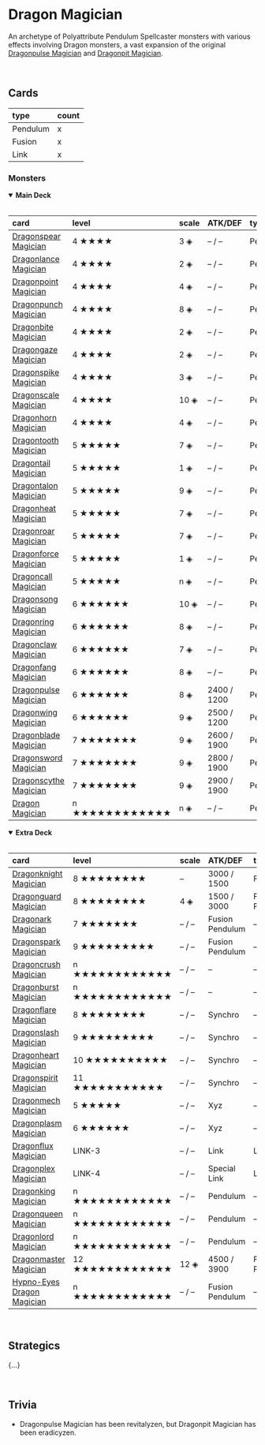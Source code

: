 # Dragon Magician

An archetype of Polyattribute Pendulum Spellcaster monsters with various effects involving Dragon monsters, a vast expansion of the original [Dragonpulse Magician](https://yugioh.fandom.com/wiki/Dragonpulse_Magician) and [Dragonpit Magician](https://yugioh.fandom.com/wiki/Dragonpit_Magician).


<br>


## Cards

| type | count |
| :--- | :---- |
| Pendulum | x |
| Fusion | x |
| Link | x |

### Monsters

<details open>
  <summary> <b> Main Deck </b> </summary> <br>

| card | level | scale | ATK/DEF | type | attribute |
| :--- | :---- | :---- | :------ | :--- | :-------- |
| [Dragonspear Magician](../cards/monsters/pendulum/Dragonspear%20Magician.md) | 4 ★★★★ | 3 ◈ | – / – | Pendulum | – |
| [Dragonlance Magician](../cards/monsters/pendulum/Dragonlance%20Magician.md) | 4 ★★★★ | 2 ◈ | – / – | Pendulum | – |
| [Dragonpoint Magician](../cards/monsters/pendulum/Dragonpoint%20Magician.md) | 4 ★★★★ | 4 ◈ | – / – | Pendulum | – |
| [Dragonpunch Magician](../cards/monsters/pendulum/Dragonpunch%20Magician.md) | 4 ★★★★ | 8 ◈ | – / – | Pendulum | – |
| [Dragonbite Magician](../cards/monsters/pendulum/Dragonbite%20Magician.md) | 4 ★★★★ | 2 ◈ | – / – | Pendulum | – |
| [Dragongaze Magician](../cards/monsters/pendulum/Dragongaze%20Magician.md) | 4 ★★★★ | 2 ◈ | – / – | Pendulum | – |
| [Dragonspike Magician](../cards/monsters/pendulum/Dragonspike%20Magician.md) | 4 ★★★★ | 3 ◈ | – / – | Pendulum | – |
| [Dragonscale Magician](../cards/monsters/pendulum/Dragonscale%20Magician.md) | 4 ★★★★ | 10 ◈ | – / – | Pendulum | – |
| [Dragonhorn Magician](../cards/monsters/pendulum/Dragonhorn%20Magician.md) | 4 ★★★★ | 4 ◈ | – / – | Pendulum | – |
| [Dragontooth Magician](../cards/monsters/pendulum/Dragontooth%20Magician.md) | 5 ★★★★★ | 7 ◈ | – / – | Pendulum | – |
| [Dragontail Magician](../cards/monsters/pendulum/Dragontail%20Magician.md) | 5 ★★★★★ | 1 ◈ | – / – | Pendulum | – |
| [Dragontalon Magician](../cards/monsters/pendulum/Dragontalon%20Magician.md) | 5 ★★★★★ | 9 ◈ | – / – | Pendulum | – |
| [Dragonheat Magician](../cards/monsters/pendulum/Dragonheat%20Magician.md) | 5 ★★★★★ | 7 ◈ | – / – | Pendulum | – |
| [Dragonroar Magician](../cards/monsters/pendulum/Dragonroar%20Magician.md) | 5 ★★★★★ | 7 ◈ | – / – | Pendulum | – |
| [Dragonforce Magician](../cards/monsters/pendulum/Dragonforce%20Magician.md) | 5 ★★★★★ | 1 ◈ | – / – | Pendulum | – |
| [Dragoncall Magician](../cards/monsters/pendulum/Dragoncall%20Magician.md) | 5 ★★★★★ | n ◈ | – / – | Pendulum | – |
| [Dragonsong Magician](../cards/monsters/pendulum/Dragonsong%20Magician.md) | 6 ★★★★★★ | 10 ◈ | – / – | Pendulum | – |
| [Dragonring Magician](../cards/monsters/pendulum/Dragonring%20Magician.md) | 6 ★★★★★★ | 8 ◈ | – / – | Pendulum | – |
| [Dragonclaw Magician](../cards/monsters/pendulum/Dragonclaw%20Magician.md) | 6 ★★★★★★ | 7 ◈ | – / – | Pendulum | – |
| [Dragonfang Magician](../cards/monsters/pendulum/Dragonfang%20Magician.md) | 6 ★★★★★★ | 8 ◈ | – / – | Pendulum | – |
| [Dragonpulse Magician](../cards/monsters/pendulum/Dragonpulse%20Magician.md) | 6 ★★★★★★ | 8 ◈ | 2400 / 1200 | Pendulum | – |
| [Dragonwing Magician](../cards/monsters/pendulum/Dragonwing%20Magician.md) | 6 ★★★★★★ | 9 ◈ | 2500 / 1200 | Pendulum | – |
| [Dragonblade Magician](../cards/monsters/pendulum/Dragonblade%20Magician.md) | 7 ★★★★★★★ | 9 ◈ | 2600 / 1900 | Pendulum | – |
| [Dragonsword Magician](../cards/monsters/pendulum/Dragonsword%20Magician.md) | 7 ★★★★★★★ | 9 ◈ | 2800 / 1900 | Pendulum | – |
| [Dragonscythe Magician](../cards/monsters/pendulum/Dragonscythe%20Magician.md) | 7 ★★★★★★★ | 9 ◈ | 2900 / 1900 | Pendulum | – |
| [Dragon Magician](../cards/monsters/pendulum/Dragon%20Magician.md) | n ★★★★★★★★★★★★ | n ◈ | – / – | Pendulum | – |

</details>

<details open>
  <summary> <b> Extra Deck </b> </summary> <br>

| card | level | scale | ATK/DEF | type | attribute | material |
| :--- | :---- | :---- | :------ | :--- | :-------- | :------- |
| [Dragonknight Magician](../cards/monsters/fusion/Dragonknight%20Magician.md) | 8 ★★★★★★★★ | – | 3000 / 1500 | Fusion | LIGHT | – |
| [Dragonguard Magician](../cards/monsters/fusion/Dragon%20Magicianguard.md) | 8 ★★★★★★★★ | 4 ◈ | 1500 / 3000 | Fusion Pendulum | LIGHT | – |
| [Dragonark Magician](../cards/monsters/fusion/Dragonark%20Magician.md) | 7 ★★★★★★★ | – / – | Fusion Pendulum | – | – |
| [Dragonspark Magician](../cards/monsters/fusion/Dragonspark%20Magician.md) | 9 ★★★★★★★★★ | – / – | Fusion Pendulum | – | – |
| [Dragoncrush Magician](../cards/monsters/–/Dragoncrush%20Magician.md) | n ★★★★★★★★★★★★ | – / – | – | – | – |
| [Dragonburst Magician](../cards/monsters/–/Dragonburst%20Magician.md) | n ★★★★★★★★★★★★ | – / – | – | – | – |
| [Dragonflare Magician](../cards/monsters/synchro/Dragonflare%20Magician.md) | 8 ★★★★★★★★ | – / – | Synchro | – | – |
| [Dragonslash Magician](../cards/monsters/synchro/Dragonslash%20Magician.md) | 9 ★★★★★★★★★ | – / – | Synchro | – | – |
| [Dragonheart Magician](../cards/monsters/synchro/Dragonheart%20Magician.md) | 10 ★★★★★★★★★★ | – / – | Synchro | – | – |
| [Dragonspirit Magician](../cards/monsters/synchro/Dragonspirit%20Magician.md) | 11 ★★★★★★★★★★★ | – / – | Synchro | – | – |
| [Dragonmech Magician](../cards/monsters/xyz/Dragonmech%20Magician.md) | 5 ★★★★★ | – / – | Xyz | – | – |
| [Dragonplasm Magician](../cards/monsters/xyz/Dragonplasm%20Magician.md) | 6 ★★★★★★ | – / – | Xyz | – | – |
| [Dragonflux Magician](../cards/monsters/link/Dragonflux%20Magician.md) | LINK-3 | – / – | Link | LIGHT | – |
| [Dragonplex Magician](../cards/monsters/link/Dragonplex%20Magician.md) | LINK-4 | – / – | Special Link | LIGHT | – |
| [Dragonking Magician](../cards/monsters/–/Dragonking%20Magician.md) | n ★★★★★★★★★★★★ | – / – | Pendulum | – | – |
| [Dragonqueen Magician](../cards/monsters/–/Dragonqueen%20Magician.md) | n ★★★★★★★★★★★★ | – / – | Pendulum | – | – |
| [Dragonlord Magician](../cards/monsters/–/Dragonlord%20Magician.md) | n ★★★★★★★★★★★★ | – / – | Pendulum | – | – |
| [Dragonmaster Magician](../cards/monsters/fusion/Dragonmaster%20Magician.md) | 12 ★★★★★★★★★★★★ | 12 ◈ | 4500 / 3900 | Fusion Pendulum | LIGHT | – |
| [Hypno-Eyes Dragon Magician](../cards/monsters/fusion/Hypno-Eyes%20Dragon%20Magician.md) | n ★★★★★★★★★★★★ | – / – | Fusion Pendulum | – | – |

</details>


<br>


## Strategics

{...}


<br>


## Trivia

- Dragonpulse Magician has been revitalyzen, but Dragonpit Magician has been eradicyzen.
